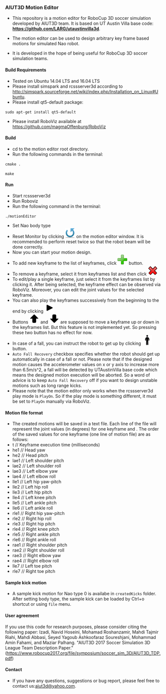### AIUT3D Motion Editor

* This repository is a motion editor for RoboCup 3D soccer simulation developed by AIUT3D team. It is based on UT Austin Villa base code:
__https://github.com/LARG/utaustinvilla3d__.

* The motion editor can be used to design arbitrary key frame based motions for simulated Nao robot.

* It is developed in the hope of being useful for RoboCup 3D soccer simulation teams.

#### Build Requirements
* Tested on Ubuntu 14.04 LTS and 16.04 LTS
* Please install simspark and rcssserver3d according to http://simspark.sourceforge.net/wiki/index.php/Installation_on_Linux#Ubuntu.
* Please install qt5-default package:

`sudo apt-get install qt5-default`
* Please install RoboViz available at https://github.com/magmaOffenburg/RoboViz
#### Build
* cd to the motion editor root directory.
* Run the following commands in the terminal:

`cmake .`

`make`
#### Run
* Start rcssserver3d
* Run Roboviz
* Run the following command in the terminal:

`./motionEditor`
* Set Nao body type
* Reset Monitor by clicking
![reset button](./icon32x32/reset-icon32x32.png)
on the motion editor window. It is recommended to perform reset twice so that the robot beam will be done correctly.
* Now you can start your motion design.
* To add new keyframe to the list of keyframes, click
![add key frame button](./icon32x32/add-icon32x32.png) button.
* To remove a keyframe, select it from keyframes list and then click
![delete key frame button](./icon32x32/Close-2-icon32x32.png)
* To edit/play a single keyframe, just select it from the keyframes list by clicking it. After being selected, the keyframe effect can be observed via RoboViz. Moreover, you can edit the joint values for the selected keyframe.
* You can also play the keyframes successively from the beginning to the end by clicking
![play button](./icon32x32/play-icon-32x32.png)
* Buttons
![arrow up button](./icon32x32/Arrows-Up-icon32x32.png)
and
![arrow down button](./icon32x32/Arrows-Down-icon32x32.png)
are supposed to move a keyframe up or down in the keyframes list. But this feature is not implemented yet. So pressing these two button has no effect for now.
* In case of a fall, you can instruct the robot to get up by clicking
<img src="./icon32x32/getup512x512.png" width="32"> button.
* `Auto Fall Recovery` checkbox specifies whether the robot should get up automatically in case of a fall or not. Please note that if the designed motion causes the accelerometer values on x or y axis to increase more than 6.5m/s^2, a fall will be detected by UTAustinVilla base code which means the designed motion execution will be aborted. So a word of advice is to keep `Auto Fall Recovery` off if you want to design unstable motions such as long range kicks.
* Please note that the motion editor only works when the rcssserver3d play mode is `PlayOn`. So if the play mode is something different, it must be set to `PlayOn` manually via RoboViz.
#### Motion file format
* The created motions will be saved in a text file. Each line of the file will represent the joint values (in degrees) for one keyframe and . The order of the saved values for one keyframe (one line of motion file) are as follows:
* t     // Keyframe execution time (milliseconds)
* he1   // Head yaw
* he2   // Head pitch
* lae1  // Left shoulder pitch
* lae2  // Left shoulder roll
* lae3  // Left elbow yaw
* lae4  // Left elbow roll
* lle1  // Left hip yaw-pitch
* lle2  // Left hip roll
* lle3  // Left hip pitch
* lle4  // Left knee pitch
* lle5  // Left ankle pitch
* lle6  // Left ankle roll
* rle1  // Right hip yaw-pitch
* rle2  // Right hip roll
* rle3  // Right hip pitch
* rle4  // Right knee pitch
* rle5  // Right ankle pitch
* rle6  // Right ankle roll
* rae1  // Right shoulder pitch
* rae2  // Right shoulder roll
* rae3  // Right elbow yaw
* rae4  // Right elbow roll
* lle7  // Left toe pitch
* rle7  // Right toe pitch

#### Sample kick motion
* A sample kick motion for Nao type 0 is availabe in `createdKicks` folder. After setting body type, the sample kick can be loaded by Ctrl+o shortcut or using `file` menu.
#### User agreement
If you use this code for research purposes, please consider citing the following paper:
Izadi, Navid Hoseini, Mohamad Roshanzamir, Mahdi Tajmir Riahi, Mahdi Abbasi, Seyed Yagoub Ashkoofaraz Soureshjani, Mohammad Amin Fahami, and Maziar Palhang. "AIUT3D 2017 Soccer Simulation 3D League Team Description Paper."(https://www.robocup2017.org/file/symposium/soccer_sim_3D/AIUT3D_TDP.pdf)
#### Contact
* If you have any questions, suggestions or bug report, please feel free to contact us:aiut3d@yahoo.com.
